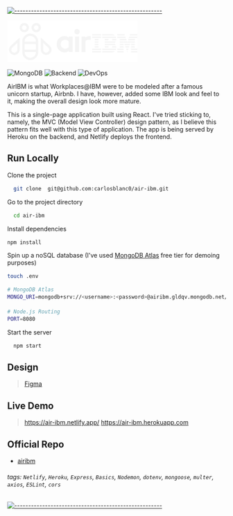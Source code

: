[![-----------------------------------------------------](https://raw.githubusercontent.com/andreasbm/readme/master/assets/lines/colored.png)](#-)

![airIBM](https://raw.githubusercontent.com/carlosblanc0/air-ibm/master/frontend/src/assets/logo.svg)

![MongoDB](https://img.shields.io/badge/MongoDB-%234ea94b.svg?style=for-the-badge&logo=mongodb&logoColor=white)
![Backend](https://img.shields.io/badge/Node.js-339933?style=for-the-badge&logo=nodedotjs&logoColor=white)
![DevOps](https://img.shields.io/badge/Netlify-00C7B7?style=for-the-badge&logo=netlify&logoColor=white)

AirIBM is what Workplaces@IBM were to be modeled after a famous unicorn startup, Airbnb. I have, however, added some IBM look and feel to it, making the overall design look more mature.

This is a single-page application built using React. I've tried sticking to, namely, the MVC (Model View Controller) design pattern, as I believe this pattern fits well with this type of application. The app is being served by Heroku on the backend, and Netlify deploys the frontend.

## Run Locally

Clone the project

```bash
  git clone  git@github.com:carlosblanc0/air-ibm.git
```

Go to the project directory

```bash
  cd air-ibm
```

Install dependencies

```bash
npm install
```

Spin up a noSQL database (I've used [MongoDB Atlas](https://www.mongodb.com/atlas/database) free tier for demoing purposes)

```bash
touch .env
```

```bash
# MongoDB Atlas
MONGO_URI=mongodb+srv://<username>:<password>@airibm.gldqv.mongodb.net/<databse-name>?retryWrites=true&w=majority

# Node.js Routing
PORT=8080
```

Start the server

```bash
  npm start
```

## Design

> [Figma](https://www.figma.com/file/rd3Q6rsaooqCVvo1rry5OZ/IBM-team-library)

## Live Demo

> https://air-ibm.netlify.app/
> https://air-ibm.herokuapp.com

## Official Repo

- [airibm](https://github.com/carlosblanc0/air-ibm)

###### tags: `Netlify`, `Heroku`, `Express`, `Basics`, `Nodemon`, `dotenv`, `mongoose`, `multer`, `axios`, `ESLint`, `cors`

[![-----------------------------------------------------](https://raw.githubusercontent.com/andreasbm/readme/master/assets/lines/colored.png)](#-)

